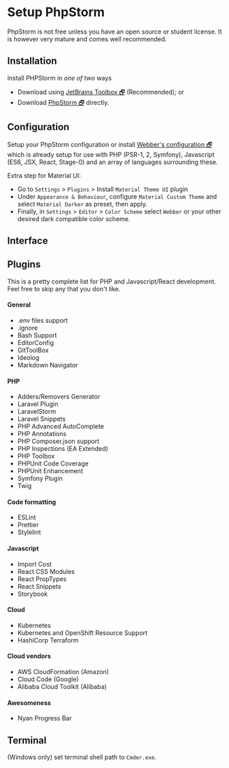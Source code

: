 # Setup PhpStorm
PhpStorm is not free unless you have an open source or student license. 
It is however very mature and comes well recommended.

## Installation
Install PHPStorm in _one of two_ ways
- Download using [JetBrains Toolbox 🗗](https://www.jetbrains.com/toolbox/download/) (Recommended); or
- Download [PhpStorm 🗗](https://www.jetbrains.com/phpstorm/download/) directly.

## Configuration
Setup your PhpStorm configuration or install [Webber's configuration 🗗](https://github.com/webbertakken/PHPStormSettings)
which is already setup for use with PHP (PSR-1, 2, Symfony), Javascript (ES6, JSX, React, Stage-0) and an array
of languages surrounding these.

Extra step for Material UI:
- Go to `Settings` > `Plugins` > Install `Material Theme UI` plugin
- Under `Appearance & Behaviour`, configure `Material Custom Theme` and select `Material Darker` as preset, then apply.
- Finally, in `Settings` > `Editor` > `Color Scheme` select `Webber` or your other desired dark compatible color scheme.

## Interface

## Plugins
This is a pretty complete list for PHP and Javascript/React development.
Feel free to skip any that you don't like.

#### General
- .env files support
- .ignore
- Bash Support
- EditorConfig
- GitToolBox
- Ideolog
- Markdown Navigator

#### PHP
- Adders/Removers Generator
- Laravel Plugin
- LaravelStorm
- Laravel Snippets
- PHP Advanced AutoComplete
- PHP Annotations
- PHP Composer.json support
- PHP Inspections (EA Extended)
- PHP Toolbox
- PHPUnit Code Coverage
- PHPUnit Enhancement
- Symfony Plugin
- Twig

#### Code formatting
- ESLint
- Prettier
- Stylelint

#### Javascript
- Import Cost
- React CSS Modules
- React PropTypes
- React Snippets
- Storybook

#### Cloud
- Kubernetes
- Kubernetes and OpenShift Resource Support
- HashiCorp Terraform

#### Cloud vendors
- AWS CloudFormation (Amazon)
- Cloud Code (Google)
- Alibaba Cloud Toolkit (Alibaba)

#### Awesomeness
- Nyan Progress Bar
## Terminal
(Windows only) set terminal shell path to `Cmder.exe`.
